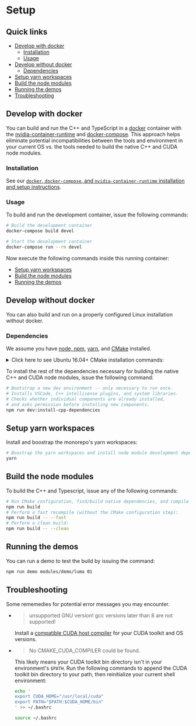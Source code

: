 # Setup

## Quick links

* [Develop with docker](#develop-with-docker)
  * [Installation](#installation)
  * [Usage](#usage)
* [Develop without docker](#develop-without-docker)
  * [Dependencies](#dependencies)
* [Setup yarn workspaces](#setup-yarn-workspaces)
* [Build the node modules](#build-the-node-modules)
* [Running the demos](#tunning-the-demos)
* [Troubleshooting](#troubleshooting)

## Develop with docker

You can build and run the C++ and TypeScript in a [docker](https://docker.com/) container with the [nvidia-container-runtime](https://github.com/NVIDIA/nvidia-docker) and [docker-compose](https://github.com/docker/compose/). This approach helps eliminate potential incompatibilities between the tools and environment in your current OS vs. the tools needed to build the native C++ and CUDA node modules.

### Installation

See our [`docker`, `docker-compose`, and `nvidia-container-runtime` installation and setup instructions](docker/installation.md).

### Usage

To build and run the development container, issue the following commands:

```bash
# Build the development container
docker-compose build devel

# Start the development container
docker-compose run --rm devel
```

Now execute the following commands inside this running container:

* [Setup yarn workspaces](#setup-yarn-workspaces)
* [Build the node modules](#build-the-node-modules)
* [Running the demos](#tunning-the-demos)

## Develop without docker

You can also build and run on a properly configured Linux installation without docker.

### Dependencies

We assume you have [node, npm](https://github.com/nvm-sh/nvm#installing-and-updating), [yarn](https://yarnpkg.com/getting-started/install), and [CMake](https://cmake.org/) installed.

<details>
<summary>Click here to see Ubuntu 16.04+ CMake installation commands:</summary>
<pre>
# Install CMake v3.18.5, or select any CMake 3.18.x release in https://github.com/Kitware/CMake/releases
CMAKE_VERSION=3.18.5<br/>
wget https://github.com/Kitware/CMake/releases/download/v${CMAKE_VERSION}/cmake-${CMAKE_VERSION}.tar.gz \
 && tar -xvzf cmake-${CMAKE_VERSION}.tar.gz && cd cmake-${CMAKE_VERSION} \
 && ./bootstrap --system-curl --parallel=$(nproc) && sudo make install -j \
 && cd - && rm -rf ./cmake-${CMAKE_VERSION} ./cmake-${CMAKE_VERSION}.tar.gz
</pre>
</details>

To install the rest of the dependencies necessary for building the native C++ and CUDA node modules, issue the following command:

```bash
# Bootstrap a new dev environment -- only necessary to run once.
# Installs VSCode, C++ intellisense plugins, and system libraries.
# Checks whether individual components are already installed,
# and asks permission before installing new components.
npm run dev:install-cpp-dependencies
```

## Setup yarn workspaces

Install and boostrap the monorepo's yarn workspaces:

```bash
# Boostrap the yarn workspaces and install node module development dependencies
yarn
```

## Build the node modules

To build the C++ and Typescript, issue any of the following commands:

```bash
# Run CMake configuration, find/build native dependencies, and compile C++ and TypeScript
npm run build
# Perform a fast recompile (without the CMake configuration step):
npm run build -- --fast
# Perform a clean build:
npm run build -- --clean
```

## Running the demos

You can run a demo to test the build by issuing the command:

```bash
npm run demo modules/demo/luma 01
```

## Troubleshooting

Some rememedies for potential error messages you may encounter.

* > unsupported GNU version! gcc versions later than 8 are not supported!
  
  Install a [compatible CUDA host compiler](https://docs.nvidia.com/cuda/cuda-installation-guide-linux/index.html#system-requirements) for your CUDA toolkit and OS versions.

* >  No CMAKE_CUDA_COMPILER could be found.
  
  This likely means your CUDA toolkit bin directory isn't in your environment's `$PATH`.
  Run the following commands to append the CUDA toolkit bin directory to your path,
  then reinitialize your current shell environment:

  ```bash
  echo '
  export CUDA_HOME="/usr/local/cuda"
  export PATH="$PATH:$CUDA_HOME/bin"
  ' >> ~/.bashrc
  
  source ~/.bashrc
  ```
